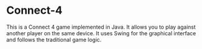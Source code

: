 # Connect-4
This is a Connect 4 game implemented in Java. It allows you to play against another player on the same device. It uses Swing for the graphical interface and follows the traditional game logic.
